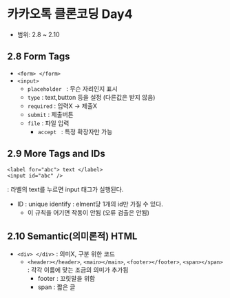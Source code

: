 # 카카오톡 클론코딩 Day4
+ 범위: 2.8 ~ 2.10

## 2.8 Form Tags
+ `<form> </form>`
+ `<input>`
  + `placeholder ` : 무슨 자리인지 표시
  + `type` : text,button 등을 설정 (다른값은 받지 않음)
  + `required` : 입력X -> 제출X
  + `submit` : 제출버튼
  + `file` : 파일 입력
    + `accept ` : 특정 확장자만 가능

## 2.9 More Tags and IDs
```
<label for="abc"> text </label>
<input id="abc" />
```
: 라벨의 text를 누르면 input 태그가 실행된다.

+ ID : unique identify : elment당 1개의 id만 가질 수 있다.
  + 이 규칙을 어기면 작동이 안됨 (오류 검출은 안됨)

## 2.10 Semantic(의미론적) HTML
+ `<div> </div>` : 의미X, 구분 위한 코드
  + `<header></header>`, `<main></main>`, `<footer></footer>`, `<span></span>` : 각각 이름에 맞는 조금의 의미가 추가됨
    + footer : 꼬릿말을 위함
    + span : 짧은 글
